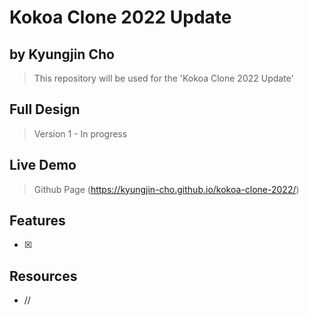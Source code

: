# Kokoa Clone 2022 Update
## by Kyungjin Cho
> This repository will be used for the 'Kokoa Clone 2022 Update'

## Full Design
> Version 1 - In progress

## Live Demo
> Github Page (https://kyungjin-cho.github.io/kokoa-clone-2022/)

## Features
* [x] 

## Resources
- //
